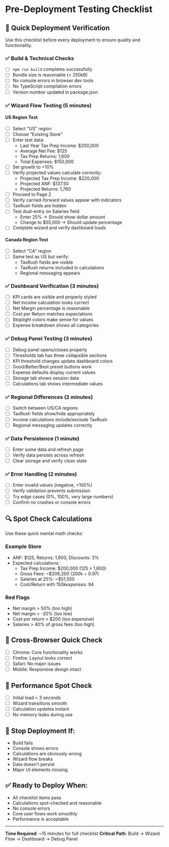 # Pre-Deployment Testing Checklist

## 🚀 Quick Deployment Verification

Use this checklist before every deployment to ensure quality and functionality.

### ✅ Build & Technical Checks

- [ ] `npm run build` completes successfully
- [ ] Bundle size is reasonable (< 250kB)
- [ ] No console errors in browser dev tools
- [ ] No TypeScript compilation errors
- [ ] Version number updated in package.json

### ✅ Wizard Flow Testing (5 minutes)

#### US Region Test

- [ ] Select "US" region
- [ ] Choose "Existing Store"
- [ ] Enter test data:
  - Last Year Tax Prep Income: $200,000
  - Average Net Fee: $125
  - Tax Prep Returns: 1,600
  - Total Expenses: $150,000
- [ ] Set growth to +10%
- [ ] Verify projected values calculate correctly:
  - Projected Tax Prep Income: $220,000
  - Projected ANF: $137.50
  - Projected Returns: 1,760
- [ ] Proceed to Page 2
- [ ] Verify carried-forward values appear with indicators
- [ ] TaxRush fields are hidden
- [ ] Test dual-entry on Salaries field:
  - Enter 25% → Should show dollar amount
  - Change to $55,000 → Should update percentage
- [ ] Complete wizard and verify dashboard loads

#### Canada Region Test

- [ ] Select "CA" region
- [ ] Same test as US but verify:
  - TaxRush fields are visible
  - TaxRush returns included in calculations
  - Regional messaging appears

### ✅ Dashboard Verification (3 minutes)

- [ ] KPI cards are visible and properly styled
- [ ] Net Income calculation looks correct
- [ ] Net Margin percentage is reasonable
- [ ] Cost per Return matches expectations
- [ ] Stoplight colors make sense for values
- [ ] Expense breakdown shows all categories

### ✅ Debug Panel Testing (3 minutes)

- [ ] Debug panel opens/closes properly
- [ ] Thresholds tab has three collapsible sections
- [ ] KPI threshold changes update dashboard colors
- [ ] Good/Better/Best preset buttons work
- [ ] Expense defaults display current values
- [ ] Storage tab shows session data
- [ ] Calculations tab shows intermediate values

### ✅ Regional Differences (2 minutes)

- [ ] Switch between US/CA regions
- [ ] TaxRush fields show/hide appropriately
- [ ] Income calculations include/exclude TaxRush
- [ ] Regional messaging updates correctly

### ✅ Data Persistence (1 minute)

- [ ] Enter some data and refresh page
- [ ] Verify data persists across refresh
- [ ] Clear storage and verify clean state

### ✅ Error Handling (2 minutes)

- [ ] Enter invalid values (negative, >100%)
- [ ] Verify validation prevents submission
- [ ] Try edge cases (0%, 100%, very large numbers)
- [ ] Confirm no crashes or console errors

## 🔍 Spot Check Calculations

Use these quick mental math checks:

### Example Store

- ANF: $125, Returns: 1,600, Discounts: 3%
- Expected calculations:
  - Tax Prep Income: $200,000 (125 × 1,600)
  - Gross Fees: ~$206,200 (200k ÷ 0.97)
  - Salaries at 25%: ~$51,550
  - Cost/Return with $150k expenses: ~$94

### Red Flags

- Net margin > 50% (too high)
- Net margin < -20% (too low)
- Cost per return > $200 (too expensive)
- Salaries > 40% of gross fees (too high)

## 📱 Cross-Browser Quick Check

- [ ] Chrome: Core functionality works
- [ ] Firefox: Layout looks correct
- [ ] Safari: No major issues
- [ ] Mobile: Responsive design intact

## 🎯 Performance Spot Check

- [ ] Initial load < 3 seconds
- [ ] Wizard transitions smooth
- [ ] Calculation updates instant
- [ ] No memory leaks during use

## 🚨 Stop Deployment If:

- Build fails
- Console shows errors
- Calculations are obviously wrong
- Wizard flow breaks
- Data doesn't persist
- Major UI elements missing

## ✅ Ready to Deploy When:

- All checklist items pass
- Calculations spot-checked and reasonable
- No console errors
- Core user flows work smoothly
- Performance is acceptable

---

**Time Required**: ~15 minutes for full checklist
**Critical Path**: Build → Wizard Flow → Dashboard → Debug Panel
